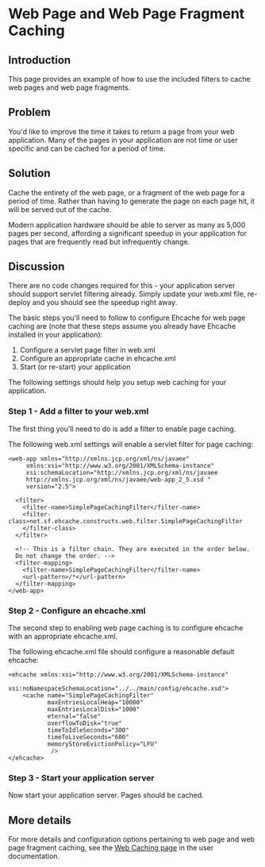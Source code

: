 ---
---
# Web Page and Web Page Fragment Caching

 

## Introduction

This page provides an example of how to use the included filters to cache web pages and web page fragments.

## Problem

You'd like to improve the time it takes to return a page from your web application. Many of the pages in your application are not time or user specific and can be cached for a period of time.

## Solution

Cache the entirety of the web page, or a fragment of the web page for a period of time. Rather than having to generate the page on each page hit, it will be served out of the cache.

Modern application hardware should be able to server as many as 5,000 pages per second, affording a significant speedup in your application for pages that are frequently read but infrequently change.

## Discussion

There are no code changes required for this - your application server should support servlet filtering already. Simply update your web.xml file, re-deploy and you should see the speedup right away.

The basic steps you'll need to follow to configure Ehcache for web page caching are (note that these steps assume you already have Ehcache installed in your application):

1. Configure a servlet page filter in web.xml
1. Configure an appropriate cache in ehcache.xml
1. Start (or re-start) your application

The following settings should help you setup web caching for your application.

### Step 1 - Add a filter to your web.xml

The first thing you'll need to do is add a filter to enable page caching.

The following web.xml settings will enable a servlet filter for page caching:

~~~
<web-app xmlns="http://xmlns.jcp.org/xml/ns/javaee"
     xmlns:xsi="http://www.w3.org/2001/XMLSchema-instance"
     xsi:schemaLocation="http://xmlns.jcp.org/xml/ns/javaee
     http://xmlns.jcp.org/xml/ns/javaee/web-app_2_5.xsd "
     version="2.5">

  <filter>
    <filter-name>SimplePageCachingFilter</filter-name>
    <filter-class>net.sf.ehcache.constructs.web.filter.SimplePageCachingFilter
    </filter-class>
  </filter>

  <!-- This is a filter chain. They are executed in the order below.
  Do not change the order. -->
  <filter-mapping>
    <filter-name>SimplePageCachingFilter</filter-name>
    <url-pattern>/*</url-pattern>
  </filter-mapping>
</web-app>
~~~


### Step 2 - Configure an ehcache.xml

The second step to enabling web page caching is to configure ehcache with an appropriate ehcache.xml.

The following ehcache.xml file should configure a reasonable default ehcache:

~~~
<ehcache xmlns:xsi="http://www.w3.org/2001/XMLSchema-instance"
         xsi:noNamespaceSchemaLocation="../../main/config/ehcache.xsd">
    <cache name="SimplePageCachingFilter"
           maxEntriesLocalHeap="10000"
           maxEntriesLocalDisk="1000"
           eternal="false"
           overflowToDisk="true"
           timeToIdleSeconds="300"
           timeToLiveSeconds="600"
           memoryStoreEvictionPolicy="LFU"
            />
</ehcache>
~~~


### Step 3 - Start your application server

Now start your application server. Pages should be cached.

## More details

For more details and configuration options pertaining to web page and web page fragment caching, see the [Web Caching page](/documentation/2.8/modules/web-caching) in the user documentation.
